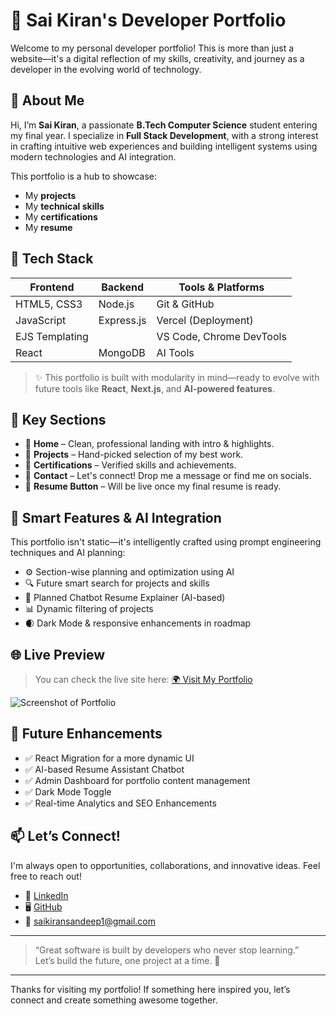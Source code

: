 # 🌟 Sai Kiran's Developer Portfolio

Welcome to my personal developer portfolio! This is more than just a website—it's a digital reflection of my skills, creativity, and journey as a developer in the evolving world of technology.

## 🚀 About Me

Hi, I’m **Sai Kiran**, a passionate **B.Tech Computer Science** student entering my final year. I specialize in **Full Stack Development**, with a strong interest in crafting intuitive web experiences and building intelligent systems using modern technologies and AI integration.

This portfolio is a hub to showcase:
- My **projects**
- My **technical skills**
- My **certifications**
- My **resume**

## 💼 Tech Stack

| Frontend       | Backend        | Tools & Platforms         |
|----------------|----------------|----------------------------|
| HTML5, CSS3    | Node.js        | Git & GitHub               |
| JavaScript     | Express.js     | Vercel (Deployment)        |
| EJS Templating |                | VS Code, Chrome DevTools   |
| React          | MongoDB        | AI Tools                   |

> ✨ This portfolio is built with modularity in mind—ready to evolve with future tools like **React**, **Next.js**, and **AI-powered features**.

## 📁 Key Sections

- 🔹 **Home** – Clean, professional landing with intro & highlights.
- 🔹 **Projects** – Hand-picked selection of my best work.
- 🔹 **Certifications** – Verified skills and achievements.
- 🔹 **Contact** – Let's connect! Drop me a message or find me on socials.
- 🔹 **Resume Button** – Will be live once my final resume is ready.

## 🤖 Smart Features & AI Integration

This portfolio isn't static—it's intelligently crafted using prompt engineering techniques and AI planning:

- ⚙️ Section-wise planning and optimization using AI
- 🔍 Future smart search for projects and skills
- 🤖 Planned Chatbot Resume Explainer (AI-based)
- 📊 Dynamic filtering of projects 
- 🌒 Dark Mode & responsive enhancements in roadmap

## 🌐 Live Preview

> You can check the live site here: [🌍 Visit My Portfolio](https://your-portfolio-link.vercel.app)

![Screenshot of Portfolio](assets/portfolio-preview.png)

## 🔮 Future Enhancements

- ✅ React Migration for a more dynamic UI
- ✅ AI-based Resume Assistant Chatbot
- ✅ Admin Dashboard for portfolio content management
- ✅ Dark Mode Toggle
- ✅ Real-time Analytics and SEO Enhancements

## 📫 Let’s Connect!

I'm always open to opportunities, collaborations, and innovative ideas. Feel free to reach out!

- 🔗 [LinkedIn](https://www.linkedin.com/in/sai-kiran-383474327)
- 🖥️ [GitHub](https://github.com/saikiransandeep)
- 📧 saikiransandeep1@gmail.com

---

> “Great software is built by developers who never stop learning.”  
> Let’s build the future, one project at a time. 🚀

---

Thanks for visiting my portfolio! If something here inspired you, let’s connect and create something awesome together.
